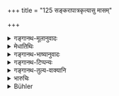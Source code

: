 +++
title = "125 सङ्करापात्रकृत्यासु मासम्"

+++

<details><summary>गङ्गानथ-मूलानुवादः</summary>

In the case of acts conducive to the degradation of ‘caste-mixture,’ or of those that make one unworthy of receiving gifts, purification is secured by the monthly lunar penance; and in the case of those that lead to defilement, one should mortify his body on barley-products for three days.—(125)
</details>

<details><summary>मेधातिथिः</summary>

[^१८१]:
     J: yāvakais

संकरीकरणम् अपात्रीकरणं पूर्वम् उक्तेनेति । एवं **संकरापात्रकृत्यास्व्** इति संज्ञिभेदाद् बहुवचनम् । **कृत्या**शब्दः प्रत्येकम् अभिसंबध्यते । कृत्यं कारणम् । **ऐन्दवो** मासः चान्द्रायण्ः । **यावको** यवविकारः पेयलेह्यादिः । अत्राविशेषश्रवणे ऽपीच्छानिच्छयोर् गुरुलघुभावो विज्ञेयः ॥ ११.१२५ ॥
</details>

<details><summary>गङ्गानथ-भाष्यानुवादः</summary>

The acts ‘*conducive to the degradation of mixed caste*’ and ‘*those that make one unworthy of receiving gifts*’ have been described above (68 and 69); and the plural number is due to the large number of acts included in these two sets.

The term ‘*Kṛtyā*,’ ‘*acts*’ is to be construed with each of the two terms ‘*Saṅkara*’ and ‘*apātra*’ ‘*Kṛtyā* means *deed*.

‘*The monthly Lunar penance*’—is the ‘*Cāndrāyaṇa*.’ ‘*Barley-products*’—articles of food prepared from barley,—fit for drinking or sipping and so forth.

Though the expiation mentioned here is without any distinction, yet, a distinction has always to be made in the lightness or heaviness of the penance, according as the act is done *intentionally or unintentionally*.—(125)
</details>

<details><summary>गङ्गानथ-टिप्पन्यः</summary>

The ‘*Saṅkarīkaraṇa*’, ‘*apātrīkaraṇa*’ and ‘*malinīkaraṇa*’ offences have been enumerated above, under verses 68, 69 and 70.

This verse is quoted in *Mitākṣaṛā* (3.290);—and in *Prāyaścittaviveka* (p. 403 and 431).
</details>

<details><summary>गङ्गानथ-तुल्य-वाक्यानि</summary>

*Viṣṇu* (39.2).—‘He who has committed a crime degrading one to a mixed
caste shall eat barley-gruel for a month, or perform the penance of
*Kṛcchrātikṛcchra*.’

Do. (40.2).—‘He who has committed a crime rendering one unworthy to receive alms, is purified by the penance *Taptakṛcchra*, or by the penance *Śitakṛcchra*, or by the penance *Mahāsāntapana*, if the act has been committed repeatedly.’

Do. (41.5).—‘The penance ordained for crimes causing defilement is the
*Taptakṛcchra*; or they shall he expiated by the *Kṛcchrātikṛcchra*
penance.’
</details>

<details><summary>भारुचिः</summary>

अन्यतमम् इति वर्तते । एवं चेच्छया प्रत्येकं गुरुप्रायश्चित्तोपदेशैर् अनिच्चया तस्य लघुत्वम् अर्थसिद्धम् पूर्वशास्त्राद् एव ॥ ११.१२४ ॥
</details>

<details><summary>Bühler</summary>

126	As atonement for deeds which degrade to a mixed caste (Samkara), and for those which make a man unworthy to receive gifts (Apatra), (he shall perform) the lunar (penance) during a month; for (acts) which render impure (Malinikaraniya) he shall scald himself during three days with (hot) barley-gruel.
</details>
